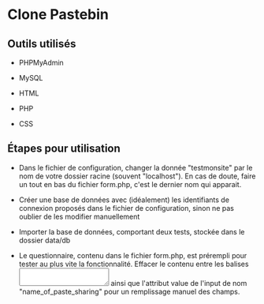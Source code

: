 # Clone Pastebin

## Outils utilisés

  - PHPMyAdmin
  - MySQL

  - HTML
  - PHP
  - CSS

## Étapes pour utilisation

  - Dans le fichier de configuration, changer la donnée "testmonsite" par le nom de votre dossier racine (souvent "localhost"). En cas de doute, faire un <?php echo $_SERVER['DOCUMENT_ROOT'] ?> tout en bas du fichier form.php, c'est le dernier nom qui apparait.

  - Créer une base de données avec (idéalement) les identifiants de connexion proposés dans le fichier de configuration, sinon ne pas oublier de les modifier manuellement

  - Importer la base de données, comportant deux tests, stockée dans le dossier data/db

  - Le questionnaire, contenu dans le fichier form.php, est prérempli pour tester au plus vite la fonctionnalité. Effacer le contenu entre les balises <textarea></textarea> ainsi que l'attribut value de l'input de nom "name_of_paste_sharing" pour un remplissage manuel des champs.
